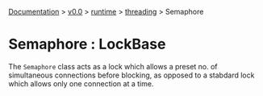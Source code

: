 [Documentation](/docs/documentation.md) >
 [v0.0](/docs/0.0/version.md) >
  [runtime](/docs/0.0/runtime/module.md) >
   [threading](/docs/0.0/runtime/threading/module.md) >
    Semaphore

# Semaphore : LockBase

The `Semaphore` class acts as a lock which allows a preset no. of simultaneous connections before blocking, as opposed to a stabdard lock which allows only one connection at a time.